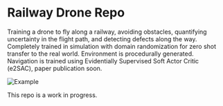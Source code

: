 # Railway Drone Repo
Training a drone to fly along a railway, avoiding obstacles, quantifying uncertainty in the flight path, and detecting defects along the way. Completely trained in simulation with domain randomization for zero shot transfer to the real world. Environment is procedurally generated. Navigation is trained using Evidentially Supervised Soft Actor Critic (e2SAC), paper publication soon.

![Example](/resource/animation.gif)

This repo is a work in progress.
